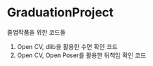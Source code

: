 # GraduationProject
졸업작품을 위한 코드들
1. Open CV, dlib을 활용한 수면 확인 코드
2. Open CV, Open Poser를 활용한 뒤척임 확인 코드

